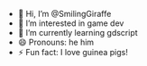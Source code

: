 - 👋 Hi, I’m @SmilingGiraffe
- 👀 I’m interested in game dev
- 🌱 I’m currently learning gdscript
- 😄 Pronouns: he him
- ⚡ Fun fact: I love guinea pigs!

<!---
SmilingGiraffe/SmilingGiraffe is a ✨ special ✨ repository because its `README.md` (this file) appears on your GitHub profile.
You can click the Preview link to take a look at your changes.
--->
